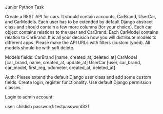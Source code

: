 Junior Python Task

Create a REST API for cars. It should contain accounts, CarBrand, UserCar, and CarModels. Each user has to be extended by default Django abstract class and should contain a few more columns (for your choice). Each car object contains relations to the user and CarBrand. Each CarModel contains relation to CarBrand. It is all your decision how you will distribute models to different apps. Please make the API URLs with filters (custom typed). All models should be with soft delete.

Models fields:
CarBrand [name, created_at, deleted_at]
CarModel [car_brand, name, created_at, update_at]
UserCar [user, car_brand, car_model, first_reg, odometer, created_at, deleted_at]

Auth:
Please extend the default Django user class and add some custom fields. Create login, register functionality. Use default Django permission classes.


Login to admin account:

user: childish
password: testpassword321
